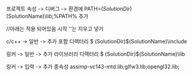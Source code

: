프로젝트 속성 -> 디버그 -> 환경에 PATH=$(SolutionDir)$(SolutionName)\lib;%PATH% 추가

//아래는 적용 되어있음
시작 '\'는 지우고 넣기

c/c++ -> 일반 -> 추가 포함 디렉터리 \$ (SolutionDir)$(SolutionName)\include


링커 -> 일반 -> 추가 라이브러리 디렉터리 \$ (SolutionDir)$(SolutionName)\lib


링커 -> 입력 -> 추가 종속성 assimp-vc143-mtd.lib;glfw3.lib;opengl32.lib;
